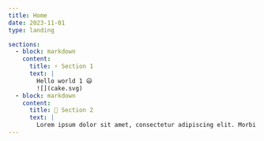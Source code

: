 ```yaml
---
title: Home
date: 2023-11-01
type: landing

sections:
  - block: markdown
    content:
      title: ⚡️ Section 1
      text: |
        Hello world 1 😃
        ![](cake.svg)
  - block: markdown
    content:
      title: 🎉 Section 2
      text: |
        Lorem ipsum dolor sit amet, consectetur adipiscing elit. Morbi lacinia tortor a leo elementum, vitae sollicitudin diam posuere. Lorem ipsum dolor sit amet, consectetur adipiscing elit. Maecenas blandit quam sed justo blandit, sed tincidunt metus accumsan. Aenean at lacus nec neque mollis consectetur. Nullam non lorem dignissim, hendrerit nibh ut, ultricies augue. Integer finibus pellentesque mauris, et consectetur orci. Etiam id massa elementum, dapibus velit quis, vestibulum neque. Aenean scelerisque et quam vel vehicula. Sed rutrum et eros vulputate mattis. In finibus metus vel orci porttitor cursus. Duis commodo sed urna at cursus. Quisque et est eget elit pharetra volutpat. Fusce eleifend, eros non tristique interdum, justo lectus convallis turpis, sit amet sagittis ante mauris scelerisque enim. Suspendisse volutpat ultrices urna ac vehicula.
---
```

